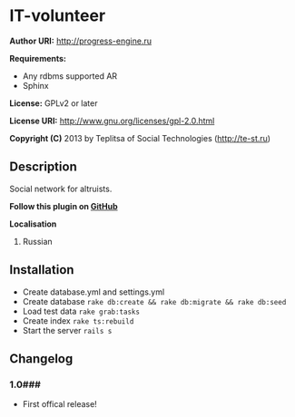 # IT-volunteer #
**Author URI:** http://progress-engine.ru

**Requirements:**
* Any rdbms supported AR
* Sphinx

**License:** GPLv2 or later

**License URI:** http://www.gnu.org/licenses/gpl-2.0.html

**Copyright (C)** 2013 by Teplitsa of Social Technologies (http://te-st.ru)

## Description ##

Social network for altruists.

**Follow this plugin on [GitHub](https://github.com/Teplitsa/IT-volunteer)**

**Localisation**

1. Russian

## Installation ##

* Create database.yml and settings.yml
* Create database `rake db:create && rake db:migrate && rake db:seed`
* Load test data `rake grab:tasks `
* Create index `rake ts:rebuild`
* Start the server `rails s`

## Changelog ##

### 1.0###

* First offical release!
